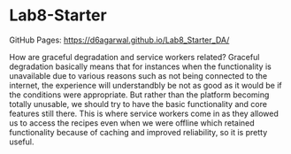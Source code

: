 # Lab8-Starter  
GitHub Pages: https://d6agarwal.github.io/Lab8_Starter_DA/  

How are graceful degradation and service workers related? 
Graceful degradation basically means that for instances when the functionality is unavailable due to various reasons such as not being connected to the internet, the experience will understandbly be not as good as it would be if the conditions were appropriate. But rather than the platform becoming totally unusable, we should try to have the basic functionality and core features still there. This is where service workers come in as they allowed us to access the recipes even when we were offline which retained functionality because of caching and improved reliability, so it is pretty useful. 
